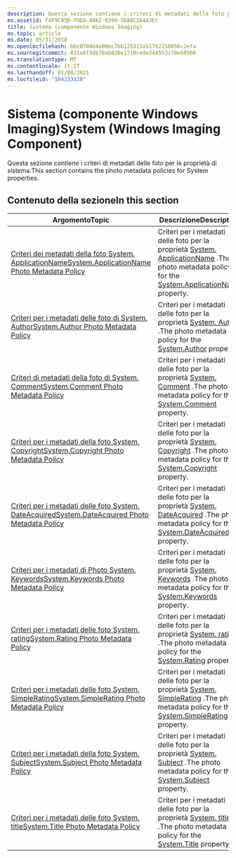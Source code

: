 ```yaml
---
description: Questa sezione contiene i criteri di metadati delle foto per le proprietà di sistema.
ms.assetid: F4F9C95D-FDD4-4862-8399-30A8C2A4A3EC
title: Sistema (componente Windows Imaging)
ms.topic: article
ms.date: 05/31/2018
ms.openlocfilehash: bbc070464a00ec7bb125313a51762250056c2efa
ms.sourcegitcommit: 831e8f3db78ab820e1710cede244553c70e50500
ms.translationtype: MT
ms.contentlocale: it-IT
ms.lasthandoff: 01/08/2021
ms.locfileid: "104233328"
---
```

# <a name="system-windows-imaging-component"></a><span data-ttu-id="a6aca-103">Sistema (componente Windows Imaging)</span><span class="sxs-lookup"><span data-stu-id="a6aca-103">System (Windows Imaging Component)</span></span>

<span data-ttu-id="a6aca-104">Questa sezione contiene i criteri di metadati delle foto per le proprietà di sistema.</span><span class="sxs-lookup"><span data-stu-id="a6aca-104">This section contains the photo metadata policies for System properties.</span></span>

## <a name="in-this-section"></a><span data-ttu-id="a6aca-105">Contenuto della sezione</span><span class="sxs-lookup"><span data-stu-id="a6aca-105">In this section</span></span>



| <span data-ttu-id="a6aca-106">Argomento</span><span class="sxs-lookup"><span data-stu-id="a6aca-106">Topic</span></span>                                                                                                | <span data-ttu-id="a6aca-107">Descrizione</span><span class="sxs-lookup"><span data-stu-id="a6aca-107">Description</span></span>                                                                                                                                   |
|------------------------------------------------------------------------------------------------------|-----------------------------------------------------------------------------------------------------------------------------------------------|
| [<span data-ttu-id="a6aca-108">Criteri dei metadati della foto System. ApplicationName</span><span class="sxs-lookup"><span data-stu-id="a6aca-108">System.ApplicationName Photo Metadata Policy</span></span>](-wic-photoprop-system-applicationname.md)<br/> | <span data-ttu-id="a6aca-109">Criteri per i metadati delle foto per la proprietà [System. ApplicationName](../properties/props-system-applicationname.md) .</span><span class="sxs-lookup"><span data-stu-id="a6aca-109">The photo metadata policy for the [System.ApplicationName](../properties/props-system-applicationname.md) property.</span></span><br/> |
| [<span data-ttu-id="a6aca-110">Criteri per i metadati delle foto di System. Author</span><span class="sxs-lookup"><span data-stu-id="a6aca-110">System.Author Photo Metadata Policy</span></span>](-wic-photoprop-system-author.md)<br/>                   | <span data-ttu-id="a6aca-111">Criteri per i metadati delle foto per la proprietà [System. Author](../properties/props-system-author.md) .</span><span class="sxs-lookup"><span data-stu-id="a6aca-111">The photo metadata policy for the [System.Author](../properties/props-system-author.md) property.</span></span><br/>          |
| [<span data-ttu-id="a6aca-112">Criteri di metadati della foto di System. Comment</span><span class="sxs-lookup"><span data-stu-id="a6aca-112">System.Comment Photo Metadata Policy</span></span>](-wic-photoprop-system-comment.md)<br/>                 | <span data-ttu-id="a6aca-113">Criteri per i metadati delle foto per la proprietà [System. Comment](../properties/props-system-comment.md) .</span><span class="sxs-lookup"><span data-stu-id="a6aca-113">The photo metadata policy for the [System.Comment](../properties/props-system-comment.md) property.</span></span><br/>         |
| [<span data-ttu-id="a6aca-114">Criteri per i metadati della foto System. Copyright</span><span class="sxs-lookup"><span data-stu-id="a6aca-114">System.Copyright Photo Metadata Policy</span></span>](-wic-photoprop-system-copyright.md)<br/>             | <span data-ttu-id="a6aca-115">Criteri per i metadati delle foto per la proprietà [System. Copyright](../properties/props-system-copyright.md) .</span><span class="sxs-lookup"><span data-stu-id="a6aca-115">The photo metadata policy for the [System.Copyright](../properties/props-system-copyright.md) property.</span></span><br/>       |
| [<span data-ttu-id="a6aca-116">Criteri per i metadati delle foto System. DateAcquired</span><span class="sxs-lookup"><span data-stu-id="a6aca-116">System.DateAcquired Photo Metadata Policy</span></span>](-wic-photoprop-system-dateacquired.md)<br/>       | <span data-ttu-id="a6aca-117">Criteri per i metadati delle foto per la proprietà [System. DateAcquired](../properties/props-system-dateacquired.md) .</span><span class="sxs-lookup"><span data-stu-id="a6aca-117">The photo metadata policy for the [System.DateAcquired](../properties/props-system-dateacquired.md) property.</span></span><br/>    |
| [<span data-ttu-id="a6aca-118">Criteri per i metadati di Photo System. Keywords</span><span class="sxs-lookup"><span data-stu-id="a6aca-118">System.Keywords Photo Metadata Policy</span></span>](-wic-photoprop-system-keywords.md)<br/>               | <span data-ttu-id="a6aca-119">Criteri per i metadati delle foto per la proprietà [System. Keywords](../properties/props-system-keywords.md) .</span><span class="sxs-lookup"><span data-stu-id="a6aca-119">The photo metadata policy for the [System.Keywords](../properties/props-system-keywords.md) property.</span></span><br/>        |
| [<span data-ttu-id="a6aca-120">Criteri per i metadati delle foto System. rating</span><span class="sxs-lookup"><span data-stu-id="a6aca-120">System.Rating Photo Metadata Policy</span></span>](-wic-photoprop-system-rating.md)<br/>                   | <span data-ttu-id="a6aca-121">Criteri per i metadati delle foto per la proprietà [System. rating](../properties/props-system-rating.md) .</span><span class="sxs-lookup"><span data-stu-id="a6aca-121">The photo metadata policy for the [System.Rating](../properties/props-system-rating.md) property.</span></span><br/>          |
| [<span data-ttu-id="a6aca-122">Criteri per i metadati delle foto System. SimpleRating</span><span class="sxs-lookup"><span data-stu-id="a6aca-122">System.SimpleRating Photo Metadata Policy</span></span>](-wic-photoprop-system-simplerating.md)<br/>       | <span data-ttu-id="a6aca-123">Criteri per i metadati delle foto per la proprietà [System. SimpleRating](../properties/props-system-simplerating.md) .</span><span class="sxs-lookup"><span data-stu-id="a6aca-123">The photo metadata policy for the [System.SimpleRating](../properties/props-system-simplerating.md) property.</span></span><br/>    |
| [<span data-ttu-id="a6aca-124">Criteri per i metadati della foto System. Subject</span><span class="sxs-lookup"><span data-stu-id="a6aca-124">System.Subject Photo Metadata Policy</span></span>](-wic-photoprop-system-subject.md)<br/>                 | <span data-ttu-id="a6aca-125">Criteri per i metadati delle foto per la proprietà [System. Subject](../properties/props-system-subject.md) .</span><span class="sxs-lookup"><span data-stu-id="a6aca-125">The photo metadata policy for the [System.Subject](../properties/props-system-subject.md) property.</span></span><br/>         |
| [<span data-ttu-id="a6aca-126">Criteri per i metadati delle foto System. title</span><span class="sxs-lookup"><span data-stu-id="a6aca-126">System.Title Photo Metadata Policy</span></span>](-wic-photoprop-system-title.md)<br/>                     | <span data-ttu-id="a6aca-127">Criteri per i metadati delle foto per la proprietà [System. title](../properties/props-system-title.md) .</span><span class="sxs-lookup"><span data-stu-id="a6aca-127">The photo metadata policy for the [System.Title](../properties/props-system-title.md) property.</span></span><br/>           |



 

 

 
